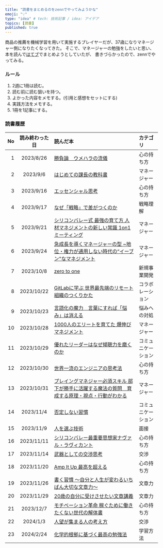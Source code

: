 ```yaml
---
title: "読書をまとめるのをzennでやってみようかな"
emoji: "💡"
type: "idea" # tech: 技術記事 / idea: アイデア
topics: [読書]
published: true
---
```


商品の推薦を機械学習を用いて実施するプレイヤーだが、37歳になりマネージャー側になりたくなってきた。
そこで、マネージャーの勉強をしたいと思い、本を読んで[はてブ](https://raishi12.hatenablog.com/)でまとめようとしていたが、
書きづらかったので、zennでやってみる。

### ルール
1. 2週に1冊は読む。
2. 読む前に読む狙いを持つ。
3. よかった内容をメモする。(引用と感想をセットにする)
4. 実践方法をメモする。
5. 1冊を1記事にする。

### 読書履歴
|No|読み終わった日|読んだ本|カテゴリ|
|--:|:--:|:--|:--|
|1|2023/8/26|[勝負論　ウメハラの流儀](https://zenn.dev/raishi12/articles/0f14f52cee6d89)|心の持ち方|
|2|2023/9/6|[はじめての課長の教科書](https://zenn.dev/raishi12/articles/ec65d1a9562613)|マネージャー|
|3|2023/9/16|[エッセンシャル思考](https://zenn.dev/raishi12/articles/afd84a43bb2dd9)|心の持ち方|
|4|2023/9/17|[なぜ「戦略」で差がつくのか](https://zenn.dev/raishi12/articles/3bf03dee0ece7f)|戦略理解|
|5|2023/9/21|[シリコンバレー式 最強の育て方 人材マネジメントの新しい常識 1on1ミーティング](https://zenn.dev/raishi12/articles/3fe1a5c1050963)|マネージャー|
|6|2023/9/24|[急成長を導くマネージャーの型 ~地位・権力が通用しない時代の“イーブン"なマネジメント](https://zenn.dev/raishi12/articles/4e8a9ff3a5e03f)|マネージャー|
|7|2023/10/8|[zero to one](https://zenn.dev/raishi12/articles/15c85361b7ebfd)|新規事業開発|
|8|2023/10/22|[GitLabに学ぶ 世界最先端のリモート組織のつくりかた](https://zenn.dev/raishi12/articles/17ed3e0e35787d)|コラボレーション|
|9|2023/10/23|[言語化の魔力　言葉にすれば「悩み」は消える](https://zenn.dev/raishi12/articles/42a9f1c79f7374)|悩みへの対処|
|10|2023/10/28|[1000人のエリートを育てた 爆伸びマネジメント](https://zenn.dev/raishi12/articles/1680193eed4c08)|マネージャー|
|11|2023/10/29|[優れたリーダーはなぜ傾聴力を磨くのか](https://zenn.dev/raishi12/articles/bbcc9f6cf70601)|コミュニケーション|
|12|2023/10/30|[世界一流のエンジニアの思考法](https://zenn.dev/raishi12/articles/e2a96581982cbf)|心の持ち方|
|13|2023/10/31|[プレイングマネジャー必須スキル 部下が勝手に活躍する魔法の質問　育成する原理・視点・行動がわかる](https://zenn.dev/raishi12/articles/2b56b17100e06d)|マネージャー|
|14|2023/11/4|[否定しない習慣](https://zenn.dev/raishi12/articles/2fcf515a1f6c48)|コミュニケーション|
|15|2023/11/9|[人を選ぶ技術](https://zenn.dev/raishi12/articles/4b940f9cd4e01d)|面接|
|16|2023/11/11|[シリコンバレー最重要思想家ナヴァル・ラヴィカント](https://zenn.dev/raishi12/articles/9a5febb469500b)|心の持ち方|
|17|2023/11/14|[武器としての交渉思考](https://zenn.dev/raishi12/articles/44ead60a8a97ea)|交渉|
|18|2023/11/20|[Amp It Up 最高を超える](https://zenn.dev/raishi12/articles/78c94dc6c0757e)|心の持ち方|
|19|2023/11/26|[書く習慣 〜自分と人生が変わるいちばん大切な文章力〜](https://zenn.dev/raishi12/articles/77f096a09bbee5)|文章力|
|20|2023/11/29|[20歳の自分に受けさせたい文章講義](https://zenn.dev/raishi12/articles/ad0821f5f61b01)|文章力|
|21|2023/12/7|[モチベーション革命 稼ぐために働きたくない世代の解体書](https://zenn.dev/raishi12/articles/d1959971203f2a)|心の持ち方|
|22|2024/1/3|[人望が集まる人の考え方](https://zenn.dev/raishi12/articles/3cecaccf353f08)|交渉|
|23|2024/2/24|[化学的根拠に基づく最高の勉強法](https://zenn.dev/raishi12/articles/495f464a4f8193)|学習方法|


